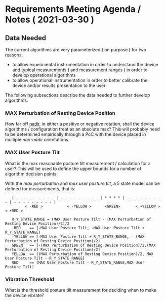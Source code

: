 # Requirements Meeting Agenda / Notes ( 2021-03-30 )
## Data Needed
The current algorithms are very parameterized ( on purpose ) for two reasons:
- to allow experimental instrumentation in order to understand the device and typical measurements ( and measurement ranges ) in order to develop operational algorithms
- to allow operational instrumentation in order to better calibrate the device and/or results presentation to the user

The following subsections describe the data needed to further develop algorithms.
### MAX Perturbation of Resting Device Position
How far off [nadir](https://www.merriam-webster.com/dictionary/nadir), in either a positive or negative rotation, shall the device algorithms / configuration treat as an absolute max? This will probably need to be determined empirically through a PoC with the device placed in multiple *non-nadir* orientations.

### MAX User Posture Tilt
What is the max reasonable posture tilt measurement / calculation for a user? This will be used to define the upper bounds for a number of algorithm decision points.

With the _max perturbation_ and _max user posture tilt_, a 5 state model can be defined for measurements, that is:

```
   | - - - - - - - - - | - - - - - - - - - | * * * * | - - - - - - - - - | - - - - - - - - - |
         < -RED >           < -YELLOW >      <GREEN>       < +YELLOW >          < +RED >

   R_Y_STATE_RANGE = (MAX User Posture Tilt - (MAX Perturbation of Resting Device Position)/2)/2
   -RED    == [-MAX User Posture Tilt, -MAX User Posture Tilt + R_Y_STATE_RANGE)
   -YELLOW == [-MAX User Posture Tilt + R_Y_STATE_RANGE, - (MAX Perturbation of Resting Device Position)/2)
   GREEN   == [-(MAX Perturbation of Resting Device Position)/2,(MAX Perturbation of Resting Device Position)/2]
   YELLOW  == ((MAX Perturbation of Resting Device Position)/2, MAX User Posture Tilt - R_Y_STATE_RANGE]
   RED     == (MAX User Posture Tilt - R_Y_STATE_RANGE,MAX User Posture Tilt]
```

### Vibration Threshold
What is the threshold posture tilt measurement for deciding when to make the device vibrate?

###
